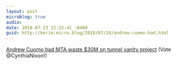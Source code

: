 ```yaml
---
layout: post
microblog: true
audio: 
date: 2018-07-23 22:22:41 -0400
guid: http://kerim.micro.blog/2018/07/24/andrew-cuomo-had.html
---
```

[Andrew Cuomo had MTA waste $30M on tunnel vanity project](https://nypost.com/2018/07/22/cuomo-had-the-mta-waste-30m-on-tunnel-vanity-project/) (Vote @CynthiaNixon!)

